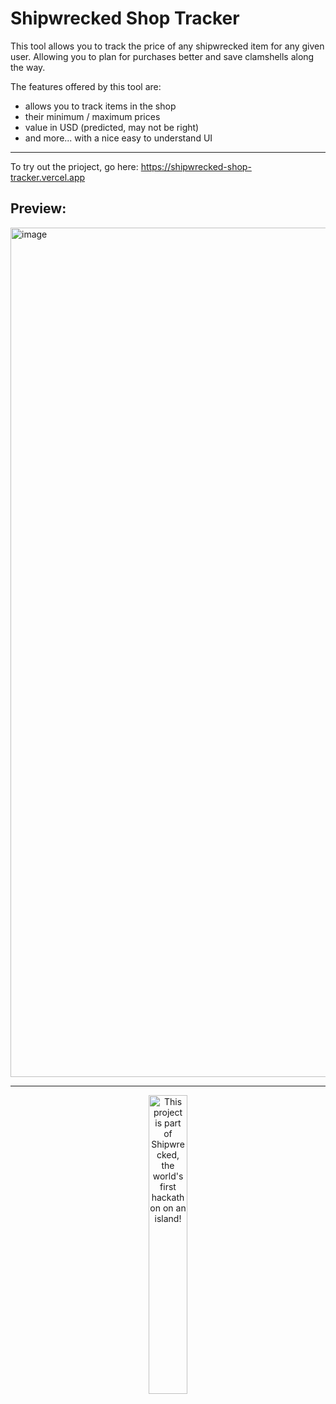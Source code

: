 # Shipwrecked Shop Tracker

This tool allows you to track the price of any shipwrecked item for any given user. Allowing you to plan for purchases better and save clamshells along the way. 

The features offered by this tool are: 
- allows you to track items in the shop
- their minimum / maximum prices
- value in USD (predicted, may not be right)
- and more... with a nice easy to understand UI

---

To try out the prioject, go here: https://shipwrecked-shop-tracker.vercel.app

## Preview:
<img width="2520" height="1359" alt="image" src="https://github.com/user-attachments/assets/9d7348ba-096e-4fbb-b937-c3c8731a6357" />


---

<div align="center">
  <a href="https://shipwrecked.hackclub.com/?t=ghrm" target="_blank">
    <img src="https://hc-cdn.hel1.your-objectstorage.com/s/v3/739361f1d440b17fc9e2f74e49fc185d86cbec14_badge.png" 
         alt="This project is part of Shipwrecked, the world's first hackathon on an island!" 
         style="width: 35%;">
  </a>
</div>
